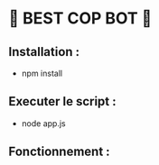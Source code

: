 # 👟 BEST COP BOT 👟
## Installation : 
- npm install 

## Executer le script  : 
- node app.js

## Fonctionnement  : 